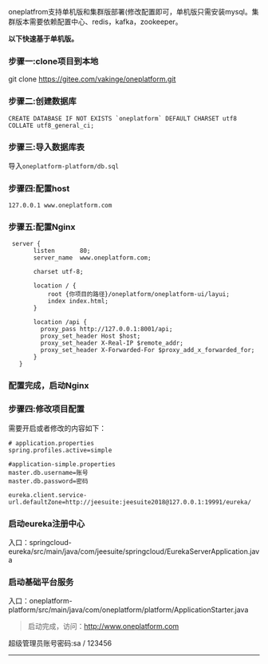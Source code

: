 oneplatfrom支持单机版和集群版部署(修改配置即可，单机版只需安装mysql。集群版本需要依赖配置中心、redis，kafka，zookeeper。

 **以下快速基于单机版。**  
### 步骤一:clone项目到本地
git clone https://gitee.com/vakinge/oneplatform.git

### 步骤二:创建数据库
```
CREATE DATABASE IF NOT EXISTS `oneplatform` DEFAULT CHARSET utf8 COLLATE utf8_general_ci;
```

### 步骤三:导入数据库表
导入`oneplatform-platform/db.sql`


### 步骤四:配置host
```
127.0.0.1 www.oneplatform.com
```

 ### 步骤五:配置Nginx
 ```
  server {
        listen       80;
        server_name  www.oneplatform.com;

        charset utf-8;

        location / {
            root {你项目的路径}/oneplatform/oneplatform-ui/layui;
            index index.html;
        }

        location /api {
          proxy_pass http://127.0.0.1:8001/api;
          proxy_set_header Host $host;
          proxy_set_header X-Real-IP $remote_addr;
          proxy_set_header X-Forwarded-For $proxy_add_x_forwarded_for;
        }
    }

 ```
 ### 配置完成，启动Nginx


### 步骤四:修改项目配置
需要开启或者修改的内容如下：
```
# application.properties
spring.profiles.active=simple

#application-simple.properties
master.db.username=账号
master.db.password=密码

eureka.client.service-url.defaultZone=http://jeesuite:jeesuite2018@127.0.0.1:19991/eureka/
```

 ### 启动eureka注册中心
 入口：springcloud-eureka/src/main/java/com/jeesuite/springcloud/EurekaServerApplication.java

 ### 启动基础平台服务
 入口：oneplatform-platform/src/main/java/com/oneplatform/platform/ApplicationStarter.java
 
 
 >启动完成，访问：http://www.oneplatform.com 
 
超级管理员账号密码:sa / 123456
 
 ---


